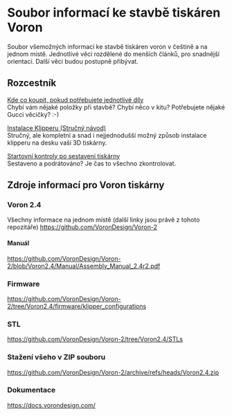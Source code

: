 # Soubor informací ke stavbě tiskáren Voron
Soubor všemožných informací ke stavbě tiskáren voron v češtině a na jednom místě. Jednotlivé věci rozdělené do menších článků, pro snadnější orientaci. Další věci budou postupně přibývat.

## Rozcestník
[Kde co koupit, pokud potřebujete jednotlivé díly](sourcing-guide.md)   
Chybí vám nějaké položky při stavbě? Chybí něco v kitu? Potřebujete nějaké Gucci věcičky? :-)

[Instalace Klipperu (Stručný návod)](instalace-klipperu.md)   
Stručný, ale kompletní a snad i nejjednodušší možný způsob instalace klipperu na desku vaší 3D tiskárny.

[Startovní kontroly po sestavení tiskárny](startovni-kontroly.md)   
Sestaveno a podrátováno? Je čas to všechno zkontrolovat.

## Zdroje informací pro Voron tiskárny

### Voron 2.4
Všechny informace na jednom místě (další linky jsou právě z tohoto repozitáře)
https://github.com/VoronDesign/Voron-2

#### Manuál
https://github.com/VoronDesign/Voron-2/blob/Voron2.4/Manual/Assembly_Manual_2.4r2.pdf

### Firmware
https://github.com/VoronDesign/Voron-2/tree/Voron2.4/firmware/klipper_configurations

### STL
https://github.com/VoronDesign/Voron-2/tree/Voron2.4/STLs

### Stažení všeho v ZIP souboru
https://github.com/VoronDesign/Voron-2/archive/refs/heads/Voron2.4.zip

### Dokumentace
https://docs.vorondesign.com/
